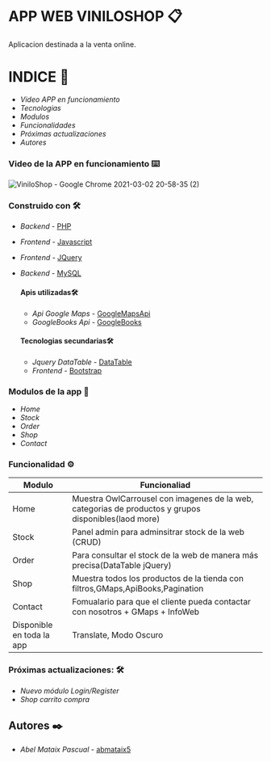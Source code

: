

# APP WEB VINILOSHOP 📋

Aplicacion destinada a la venta online.





# INDICE 📌


*  *Video APP en funcionamiento* 
*  *Tecnologias* 
* *Modulos* 
*  *Funcionalidades*
*   *Próximas actualizaciones* 
*  *Autores*


### Video de la APP en funcionamiento ⌨️

![ViniloShop - Google Chrome 2021-03-02 20-58-35 (2)](https://user-images.githubusercontent.com/62066419/109805866-413b3c00-7c24-11eb-84cd-e5a92278bbc5.gif)



### Construido con 🛠️


*  *Backend* - [PHP](https://www.php.net/)
* *Frontend* - [Javascript](https://es.wikipedia.org/wiki/JavaScript)
*   *Frontend* - [JQuery](https://jquery.com/)
* *Backend* - [MySQL](https://www.mysql.com/)


    #### Apis utilizadas🛠️

    * *Api Google Maps*  - [GoogleMapsApi](https://developers.google.com/maps/documentation?hl=es)
    * *GoogleBooks Api* - [GoogleBooks](https://developers.google.com/books)

    #### Tecnologias secundarias🛠️
    *  *Jquery DataTable* - [DataTable](https://datatables.net/)
    *   *Frontend* - [Bootstrap](https://getbootstrap.com/)


### Modulos de la app 🔩

*  *Home* 
* *Stock* 
*  *Order*
*   *Shop* 
* *Contact* 


### Funcionalidad ⚙️

|Modulo | Funcionaliad|
| ------------- | ------------- |
| Home  | Muestra OwlCarrousel con imagenes de la web, categorias de productos y grupos disponibles(laod more) |
| Stock | Panel admin para adminsitrar stock de la web (CRUD) |
| Order |Para consultar el stock de la web de manera más precisa(DataTable jQuery) |
| Shop | Muestra todos los productos de la tienda con filtros,GMaps,ApiBooks,Pagination  |
| Contact | Fomualario para que el cliente pueda contactar con nosotros + GMaps + InfoWeb  |
| Disponible en toda la app | Translate, Modo Oscuro  |

### Próximas actualizaciones: 🛠️

*  *Nuevo módulo Login/Register* 
* *Shop carrito compra* 


## Autores ✒️



* *Abel Mataix Pascual* - [abmataix5](https://github.com/abmataix5/)
